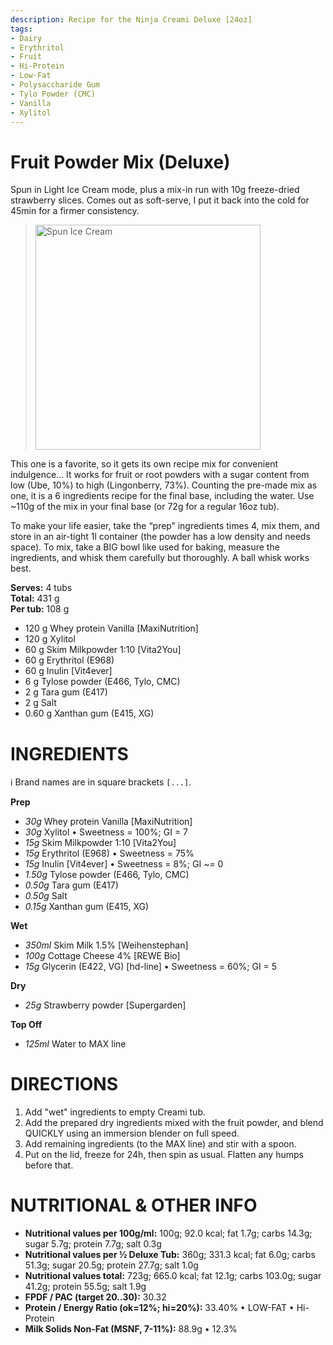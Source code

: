 ```yaml
---
description: Recipe for the Ninja Creami Deluxe [24oz]
tags:
- Dairy
- Erythritol
- Fruit
- Hi-Protein
- Low-Fat
- Polysaccharide Gum
- Tylo Powder (CMC)
- Vanilla
- Xylitol
---
```

# Fruit Powder Mix (Deluxe)

Spun in Light Ice Cream mode, plus a mix-in run with 10g freeze-dried strawberry slices.
Comes out as soft-serve, I put it back into the cold for 45min for a firmer consistency.

> <img width=360 alt="Spun Ice Cream" src="https://raw.githubusercontent.com/jhermann/ice-creamery/refs/heads/main/recipes/Fruit%20Powder%20Mix/Strawberry-FP-Mix_2024-11-21.jpg" />

This one is a favorite, so it gets its own recipe mix for convenient indulgence…
It works for fruit or root powders with a sugar content from low (Ube, 10%) to high (Lingonberry, 73%).
Counting the pre-made mix as one, it is a 6 ingredients recipe for the final base, including the water.
Use ~110g of the mix in your final base (or 72g for a regular 16oz tub).

To make your life easier, take the “prep” ingredients times 4, mix them,
and store in an air-tight 1l container (the powder has a low density and needs space).
To mix, take a BIG bowl like used for baking, measure the ingredients,
and whisk them carefully but thoroughly. A ball whisk works best.

**Serves:** 4 tubs          
**Total:** 431 g          
**Per tub:** 108 g          

 * 120 g Whey protein Vanilla [MaxiNutrition]
 * 120 g Xylitol
 * 60 g Skim Milkpowder 1:10 [Vita2You]
 * 60 g Erythritol (E968)
 * 60 g Inulin [Vit4ever]
 * 6 g Tylose powder (E466, Tylo, CMC)
 * 2 g Tara gum (E417)
 * 2 g Salt
 * 0.60 g Xanthan gum (E415, XG)

# INGREDIENTS

ℹ️ Brand names are in square brackets `[...]`.

**Prep**

  - _30g_ Whey protein Vanilla [MaxiNutrition]
  - _30g_ Xylitol • Sweetness = 100%; GI = 7
  - _15g_ Skim Milkpowder 1:10 [Vita2You]
  - _15g_ Erythritol (E968) • Sweetness = 75%
  - _15g_ Inulin [Vit4ever] • Sweetness = 8%; GI ~= 0
  - _1.50g_ Tylose powder (E466, Tylo, CMC)
  - _0.50g_ Tara gum (E417)
  - _0.50g_ Salt
  - _0.15g_ Xanthan gum (E415, XG)

**Wet**

  - _350ml_ Skim Milk 1.5% [Weihenstephan]
  - _100g_ Cottage Cheese 4% [REWE Bio]
  - _15g_ Glycerin (E422, VG) [hd-line] • Sweetness = 60%; GI = 5

**Dry**

  - _25g_ Strawberry powder [Supergarden]

**Top Off**

  - _125ml_ Water to MAX line

# DIRECTIONS

 1. Add "wet" ingredients to empty Creami tub.
 2. Add the prepared dry ingredients mixed with the fruit powder, and blend QUICKLY using an immersion blender on full speed.
 3. Add remaining ingredients (to the MAX line) and stir with a spoon.
 4. Put on the lid, freeze for 24h, then spin as usual. Flatten any humps before that.

# NUTRITIONAL & OTHER INFO
- **Nutritional values per 100g/ml:** 100g; 92.0 kcal; fat 1.7g; carbs 14.3g; sugar 5.7g; protein 7.7g; salt 0.3g
- **Nutritional values per ½ Deluxe Tub:** 360g; 331.3 kcal; fat 6.0g; carbs 51.3g; sugar 20.5g; protein 27.7g; salt 1.0g
- **Nutritional values total:** 723g; 665.0 kcal; fat 12.1g; carbs 103.0g; sugar 41.2g; protein 55.5g; salt 1.9g
- **FPDF / PAC (target 20..30):** 30.32
- **Protein / Energy Ratio (ok=12%; hi=20%):** 33.40% • LOW-FAT • Hi-Protein
- **Milk Solids Non-Fat (MSNF, 7-11%):** 88.9g • 12.3%
